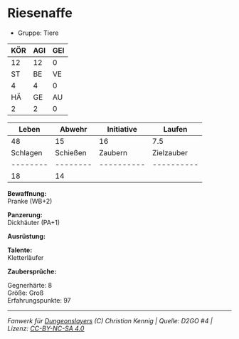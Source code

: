 # Riesenaffe  
- Gruppe: Tiere  

| KÖR | AGI | GEI |  
| --- | --- | --- |  
| 12  | 12  | 0   |
| ST  | BE  | VE  |  
| 4   | 4   | 0   |
| HÄ  | GE  | AU  |  
| 2   | 2   | 0   |


| Leben    | Abwehr   | Initiative | Laufen     |
| -------- | -------- | ---------- | ---------- |
| 48       | 15       | 16         | 7.5        |
| Schlagen | Schießen | Zaubern    | Zielzauber |
| -------- | -------- | ---------- | ---------- |
| 18       | 14       |            |            |

**Bewaffnung:**  
Pranke (WB+2)

**Panzerung:**  
Dickhäuter (PA+1)

**Ausrüstung:**  


**Talente:**  
Kletterläufer

**Zaubersprüche:**  


Gegnerhärte: 8  
Größe: Groß  
Erfahrungspunkte: 97  



___
*Fanwerk für [Dungeonslayers](https://www.dungeonslayers.net/) (C) Christian Kennig | Quelle: D2GO #4 | Lizenz: [CC-BY-NC-SA 4.0](https://creativecommons.org/licenses/by-nc-sa/4.0/deed.de)*